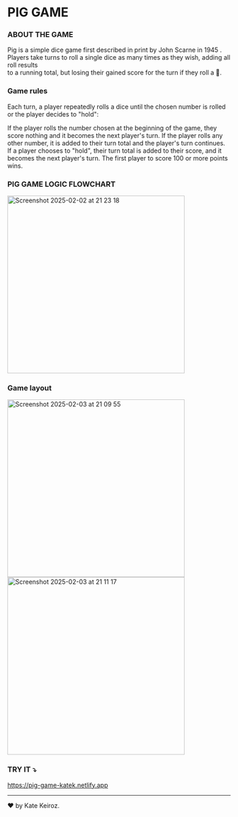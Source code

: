 # PIG GAME 

### ABOUT THE GAME <br>
Pig is a simple dice game first described in print by John Scarne in 1945 .<br>
Players take turns to roll a single dice as many times as they wish, adding all roll results <br>
to a running total, but losing their gained score for the turn if they roll a 🎲.

### Game rules <br>
Each turn, a player repeatedly rolls a dice until the chosen number is rolled or the player decides to "hold":<br>

If the player rolls the number chosen at the beginning of the game, they score nothing and it becomes the next player's turn.
If the player rolls any other number, it is added to their turn total and the player's turn continues.
If a player chooses to "hold", their turn total is added to their score, and it becomes the next player's turn.
The first player to score 100 or more points wins.

### PIG GAME LOGIC FLOWCHART 
<img width="400" alt="Screenshot 2025-02-02 at 21 23 18" src="https://github.com/user-attachments/assets/c78c71db-501f-4b8f-8800-254430884df4" />

### Game layout <br>
<img width="400" alt="Screenshot 2025-02-03 at 21 09 55" src="https://github.com/user-attachments/assets/bae6a15b-c951-47c1-aba8-0902e9ab2111" />
<img width="400" alt="Screenshot 2025-02-03 at 21 11 17" src="https://github.com/user-attachments/assets/0081b515-bc67-430e-be35-073afa0deb6c" />

### TRY IT ⤵️

https://pig-game-katek.netlify.app

---
♥ by Kate Keiroz.
